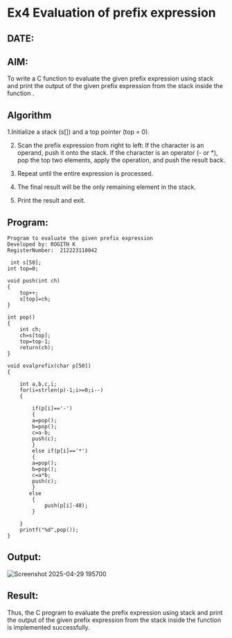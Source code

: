 # Ex4 Evaluation of prefix expression
## DATE:
## AIM:
To write a C function to evaluate the given prefix expression using stack and print the output of the given prefix expression from the stack inside the function . 

## Algorithm
1.Initialize a stack (s[]) and a top pointer (top = 0).

2. Scan the prefix expression from right to left:
   If the character is an operand, push it onto the stack.
   If the character is an operator (- or *), pop the top two elements, apply the operation, and push the result back.
   
3. Repeat until the entire expression is processed.
  
4. The final result will be the only remaining element in the stack.
  
5. Print the result and exit.

## Program:
```
Program to evaluate the given prefix expression
Developed by: ROGITH K
RegisterNumber:  212223110042

 int s[50];
int top=0;

void push(int ch)
{
	top++;
	s[top]=ch;
}

int pop()
{
	int ch;
	ch=s[top];
	top=top-1;
	return(ch);
}

void evalprefix(char p[50])
{

    int a,b,c,i;
    for(i=strlen(p)-1;i>=0;i--)
	{
		
		if(p[i]=='-')
		{
		a=pop();
		b=pop();
		c=a-b;
		push(c);
		}
		else if(p[i]=='*')
		{
		a=pop();
		b=pop();
		c=a*b;
		push(c);
		}
	   else
		{
			push(p[i]-48);
		}
			
	}
	printf("%d",pop());
}
```

## Output:

![Screenshot 2025-04-29 195700](https://github.com/user-attachments/assets/3e3d2fb1-4543-41d9-8d45-f27f39839daf)





## Result:
Thus, the C program to evaluate the prefix expression using stack and print the output of the given prefix expression from the stack inside the function is implemented successfully.
